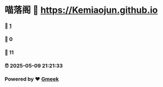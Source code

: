 # 喵落阁 :link: https://Kemiaojun.github.io 
### :page_facing_up: [1](https://Kemiaojun.github.io/tag.html) 
### :speech_balloon: 0 
### :hibiscus: 11 
### :alarm_clock: 2025-05-09 21:21:33 
### Powered by :heart: [Gmeek](https://github.com/Meekdai/Gmeek)
